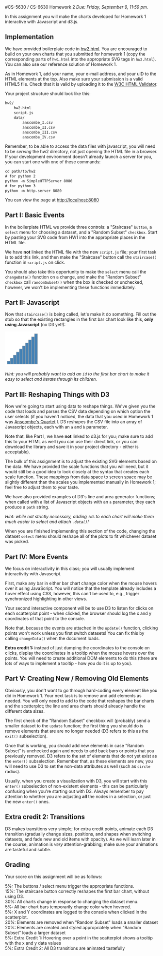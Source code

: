 #CS-5630 / CS-6630 Homework 2
*Due: Friday, September 9, 11:59 pm.*

In this assignment you will make the charts developed for Homework 1 interactive with Javascript and d3.js.

## Implementation

We have provided boilerplate code in [hw2.html](hw2.html). 
You are encouraged to build on your own charts that you submitted for homework 1 (copy the corresponding parts of ``hw1.html`` into the appropriate SVG tags in ``hw2.html``). You can also use our reference solution of Homework 1.

As in Homework 1, add your name, your e-mail address, and your uID to the HTML elements at the top. Also make sure your submission is a valid HTML5 file. Check that it is valid by uploading it to the [W3C HTML Validator](https://validator.w3.org/#validate_by_upload).

Your project structure should look like this:

    hw2/
        hw2.html
        script.js
        data/
            anscombe_I.csv
            anscombe_II.csv
            anscombe_III.csv
            anscombe_IV.csv

Remember, to be able to access the data files with javascript, you will need to be *serving* the hw2 directory, not just opening the HTML file in a browser. If your development environment doesn't already launch a server for you, you can start one with one of these commands:

    cd path/to/hw2
    # for python 2
    python -m SimpleHTTPServer 8080
    # for python 3
    python -m http.server 8080

You can view the page at [http://localhost:8080](http://localhost:8080)

## Part I: Basic Events

In the boilerplate HTML we provide three controls: a "Staircase" ``button``, a ``select`` menu for choosing a dataset, and a "Random Subset" ``checkbox``. Start by pasting your SVG code from HW1 into the appropriate places in the HTML file.

We have **not** linked the HTML file with the new ``script.js`` file; your first task is to add this link, and then make the "Staircase" button call the ``staircase()`` function in ``script.js`` on click.

You should also take this opportunity to make the ``select`` menu call the ``changeData()`` function on a change, and make the "Random Subset" ``checkbox`` call ``randomSubset()`` when the box is checked or unchecked, however, we won't be implementing these functions immediately.

## Part II: Javascript

Now that ``staircase()`` is being called, let's make it do something. Fill out the stub so that the existing rectangles in the first bar chart look like this, **only using Javascript** (no D3 yet!):

![Bar chart](figures/staircase.png)

*Hint: you will probably want to add an ``id`` to the first bar chart to make it easy to select and iterate through its children.*

## Part III: Reshaping Things with D3

Now we're going to start using data to reshape things. We've given you the code that loads and parses the CSV data depending on which option the user selects (if you haven't noticed, the data that you used in Homework 1 was [Anscombe's Quartet](https://en.wikipedia.org/wiki/Anscombe%27s_quartet) I. D3 reshapes the CSV file into an array of Javascript objects, each with an `a` and `b` parameter.

Note that, like Part I, we have **not** linked to d3.js for you; make sure to add this to your HTML as well (you can use their direct link, or you can download the library and save it in your project directory - either is acceptable).

The bulk of this assignment is to adjust the existing SVG elements based on the data. We have provided the scale functions that you will need, but it would still be a good idea to look closely at the syntax that creates each scale function. These mappings from data space to screen space may be slightly different than the scales you implemented manually in Homework 1; feel free to adjust them to your taste.

We have also provided examples of D3's line and area generator functions; when called with a list of Javascript objects with an `a` parameter, they each produce a `path` string.

*Hint: while not strictly necessary, adding ``id``s to each chart will make them much easier to select and attach ``.data()``!*

When you are finished implementing this section of the code, changing the dataset ``select`` menu should reshape all of the plots to fit whichever dataset was picked.

## Part IV: More Events

We focus on interactivity in this class; you will usually implement interactivity with Javascript.

First, make any bar in either bar chart change color when the mouse hovers over it using JavaScript. You will notice that the template already includes a hover effect using CSS, however, this can't be used to, e.g., trigger synchronized highlighting in other views.

Your second interactive component will be to use D3 to listen for clicks on each scatterplot point - when clicked, the browser should log the x and y coordinates of that point to the console.

Note that, because the events are attached in the ``update()`` function, clicking points won't work unless you first switch datasets! You can fix this by calling ``changeData()`` when the document loads.

**Extra credit 1:** instead of just dumping the coordinates to the console on clicks, display the coordinates in a tooltip when the mouse hovers over the points. You will need to create additional DOM elements to do this (there are lots of ways to implement a tooltip - how you do it is up to you).

## Part V: Creating New / Removing Old Elements

Obviously, you don't want to go through hard-coding every element like you did in Homework 1. Your next task is to remove and add elements as needed. You will only need to add to the code that reshapes the bar charts and the scatterplot; the line and area charts should already handle the different data sizes.

The first check of the "Random Subset" checkbox will (probably) send a smaller dataset to the ``update`` function; the first thing you should do is remove elements that are are no longer needed (D3 refers to this as the ``exit()`` subselection).

Once that is working, you should add new elements in case "Random Subset" is unchecked again and needs to add back bars or points that you previously removed. D3 refers to the set of elements that do not yet exist as the ``enter()`` subselection. Remember that, as these elements are new, you will need to use D3 to set the non-data attributes as well (such as ``circle`` radius).

Usually, when you create a visualization with D3, you will start with this ``enter()`` subselection of non-existent elements - this can be particularly confusing when you're starting out with D3. Always remember to pay attention to whether you are adjusting **all** the nodes in a selection, or just the new ``enter()`` ones.

## Extra credit 2: Transitions

D3 makes transitions very simple; for extra credit points, animate each D3 transition (gradually change sizes, positions, and shapes when switching datasets, and fade new and old items with opacity). As we will learn later in the course, animation is *very* attention-grabbing; make sure your animations are tasteful and subtle.

## Grading

Your score on this assignment will be as follows:

5%: The buttons / select menu trigger the appropriate functions.   
15%: The staircase button correctly reshapes the first bar chart, without using D3.   
30%: All charts change in response to changing the dataset menu.   
5%: All bar chart bars temporarily change color when hovered.   
5%: X and Y coordinates are logged to the console when clicked in the scatterplot.   
20%: Elements are removed when "Random Subset" loads a smaller dataset   
20%: Elements are created and styled appropriately when "Random Subset" loads a larger dataset   
5%: Extra Credit 1: Hovering over a point in the scatterplot shows a tooltip with the x and y data values   
5%: Extra Credit 2: All D3 transitions are animated tastefully   

